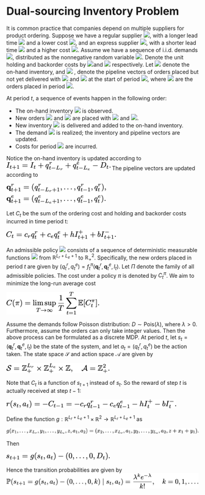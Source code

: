 # Dual-sourcing Inventory Problem

It is common practice that companies depend on multiple suppliers for product ordering. 
Suppose we have a regular supplier <img src="https://latex.codecogs.com/gif.latex?R" />, with a longer lead time <img src="https://latex.codecogs.com/gif.latex?L_r" /> and a lower cost <img src="https://latex.codecogs.com/gif.latex?c_r" />, and an express supplier <img src="https://latex.codecogs.com/gif.latex?E" />, with a shorter lead time <img src="https://latex.codecogs.com/gif.latex?L_e" /> and a higher cost <img src="https://latex.codecogs.com/gif.latex?c_e" />. Assume we have a sequence of i.i.d. demands <img src="https://latex.codecogs.com/gif.latex?\{D_t,t\ge1\}" />, distributed as the nonnegative random variable <img src="https://latex.codecogs.com/gif.latex?D" />. Denote the unit holding and backorder costs by <img src="https://latex.codecogs.com/gif.latex?h" />and <img src="https://latex.codecogs.com/gif.latex?b" /> respectively. Let <img src="https://latex.codecogs.com/gif.latex?I_t" /> denote the on-hand inventory, and <img src="https://latex.codecogs.com/gif.latex?\mathbf{q}_t^r=\{q_{t-i}^r,i\in[L_r]\},\mathbf{q}_t^e=\{q_{t-i}^e,i\in[L_e]\} " /> , denote the pipeline vectors of orders placed but not yet delivered with <img src="https://latex.codecogs.com/gif.latex?R" /> and <img src="https://latex.codecogs.com/gif.latex?E" /> at the start of period <img src="https://latex.codecogs.com/gif.latex?t" />, where <img src="https://latex.codecogs.com/gif.latex?q_{t-i}^r,q_{t-i}^e" /> are the orders placed in period <img src="https://latex.codecogs.com/gif.latex?t-i" />.

At period $t$, a sequence of events happen in the following order:

- The on-hand inventory <img src="https://latex.codecogs.com/gif.latex?I_t" /> is observed.
- New orders <img src="https://latex.codecogs.com/gif.latex?q_t^r" /> and <img src="https://latex.codecogs.com/gif.latex?q_t^e" />  are placed with <img src="https://latex.codecogs.com/gif.latex?R" /> and <img src="https://latex.codecogs.com/gif.latex?E" />.
-  New inventory <img src="https://latex.codecogs.com/gif.latex?q_{t-L_r}^r+q_{t-L_e}^e" /> is delivered and added to the on-hand inventory.
- The demand <img src="https://latex.codecogs.com/gif.latex?D_t" /> is realized; the inventory and pipeline vectors are updated.
-  Costs for period <img src="https://latex.codecogs.com/gif.latex?t" /> are incurred.

Notice the on-hand inventory is updated according to 
<img src="./img/1.png" style="float: center;" />
The pipeline vectors are updated according to

<img src="./img/2.png" style="float: center;" />

Let $C_t$ be the sum of the ordering cost and holding and backorder costs incurred in time period t:

<img src="./img/3.png" style="float: center;" />

An admissible policy <img src="https://latex.codecogs.com/gif.latex?\pi" />  consists of a sequence of deterministic measurable functions <img src="https://latex.codecogs.com/gif.latex?\{f_t^{\pi},t\ge1\}" /> from $\mathbb{R}^{L_r + L_e + 1}$ to $\mathbb{R}^2_+$. Specifically, the new orders placed in period $t$ are given by $(q_t^r, q_t^e) = f_t^{\pi} (\mathbf{q}_t^r, \mathbf{q}_t^e, I_t)$. Let $\Pi$ denote the family of all admissible policies. The cost under a policy $\pi$ is denoted by $C_t^{\pi}$. We aim to minimize the long-run average cost

<img src="./img/4.png" style="float: center;" />

Assume the demands follow Poisson distribution: $D \sim \mathrm{Pois}(\lambda)$, where $\lambda > 0$. Furthermore, assume the orders can only take integer values. Then the above process can be formulated as a discrete MDP. At period $t$, let $s_t = (\mathbf{q}_t^r, \mathbf{q}_t^e, I_t)$ be the state of the system, and let $a_t = (q_t^r, q_t^e)$ be the action taken. The state space $\mathcal{S}$ and action space $\mathcal{A}$ are given by

<img src="./img/5.png" style="float: center;" />

Note that $C_t$ is a function of $s_{t+1}$ instead of $s_t$. So the reward of step $t$ is actually received at step $t-1$:

<img src="./img/6.png" style="float: center;" />

Define the function $g: \mathbb{R}^{L_r + L_e + 1} \times \mathbb{R}^{2} \rightarrow \mathbb{R}^{L_r + L_e + 1}$ as

<img src="./img/7.png" style="float: center;" />

Then

<img src="./img/8.png" style="float: center;" />

Hence the transition probabilities are given by
<img src="./img/9.png" style="float: center;" />

